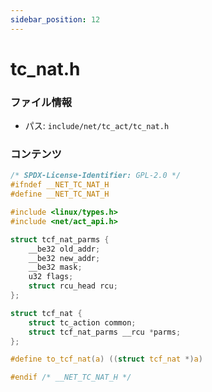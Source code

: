 ```yaml
---
sidebar_position: 12
---
```

# tc_nat.h

### ファイル情報

- パス: `include/net/tc_act/tc_nat.h`

### コンテンツ

```h
/* SPDX-License-Identifier: GPL-2.0 */
#ifndef __NET_TC_NAT_H
#define __NET_TC_NAT_H

#include <linux/types.h>
#include <net/act_api.h>

struct tcf_nat_parms {
	__be32 old_addr;
	__be32 new_addr;
	__be32 mask;
	u32 flags;
	struct rcu_head rcu;
};

struct tcf_nat {
	struct tc_action common;
	struct tcf_nat_parms __rcu *parms;
};

#define to_tcf_nat(a) ((struct tcf_nat *)a)

#endif /* __NET_TC_NAT_H */

```
